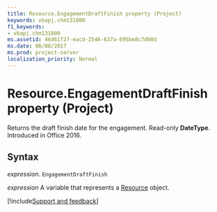 ```yaml
---
title: Resource.EngagementDraftFinish property (Project)
keywords: vbapj.chm131800
f1_keywords:
- vbapj.chm131800
ms.assetid: 46d61f27-eacd-2546-637a-695be8c7d98d
ms.date: 06/08/2017
ms.prod: project-server
localization_priority: Normal
---
```



# Resource.EngagementDraftFinish property (Project)

Returns the draft finish date for the engagement. Read-only  **DateType**. Introduced in Office 2016.


## Syntax

_expression_. `EngagementDraftFinish`

_expression_ A variable that represents a [Resource](./Project.Resource.md) object.

[!include[Support and feedback](~/includes/feedback-boilerplate.md)]